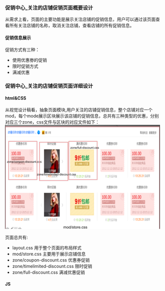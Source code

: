 ### 促销中心_关注的店铺促销页面概要设计
从需求上看，页面的主要功能是展示关注店铺的促销信息，用户可以通过该页面查看所有关注店铺的名称，取消关注店铺，查看店铺的所有促销信息。
#### 促销信息展示
促销方式有三种：
* 使用优惠劵的促销
* 限时促销方式
* 满减优惠

### 促销中心_关注的店铺促销页面详细设计
#### html&CSS
从视觉设计稿看，抽象页面模块,用户关注的店铺促销信息，整个店铺对应一个mod，每个mode展示区块展示该店铺的促销信息，总共有三种类型的优惠，分别对应三个zone，css文件与区块的对应文件如下：
![区块划分](img/8.png)


页面总共有:

* layout.css 用于整个页面的布局样式
* mod/store.css 主要用于展示店铺信息
* zone/coupon-discount.css 优惠券促销
* zone/timelimited-discount.css 限时促销
* zone/full-discount.css 满减优惠促销

#### JS



